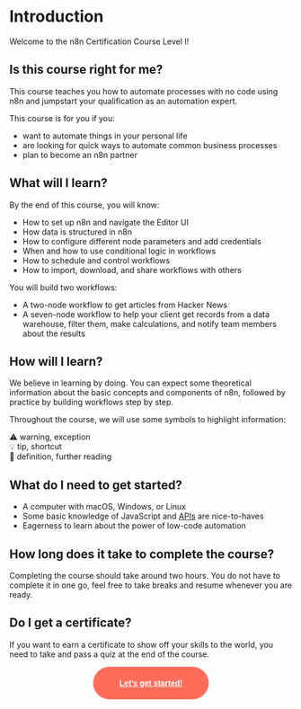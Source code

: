 # Introduction

Welcome to the n8n Certification Course Level I!

## Is this course right for me?
This course teaches you how to automate processes with no code using n8n and jumpstart your qualification as an automation expert.

This course is for you if you:
- want to automate things in your personal life
- are looking for quick ways to automate common business processes
- plan to become an n8n partner


## What will I learn?

By the end of this course, you will know:
- How to set up n8n and navigate the Editor UI
- How data is structured in n8n
- How to configure different node parameters and add credentials
- When and how to use conditional logic in workflows
- How to schedule and control workflows
- How to import, download, and share workflows with others

You will build two workflows:
- A two-node workflow to get articles from Hacker News
- A seven-node workflow to help your client get records from a data warehouse, filter them, make calculations, and notify team members about the results

## How will I learn?

We believe in learning by doing. You can expect some theoretical information about the basic concepts and components of n8n, followed by practice by building workflows step by step.

Throughout the course, we will use some symbols to highlight information:<br/>

⚠️ warning, exception<br/>
💡 tip, shortcut<br/>
📖 definition, further reading<br/>

## What do I need to get started?

- A computer with macOS, Windows, or Linux
- Some basic knowledge of JavaScript and [APIs](https://n8n.io/blog/what-are-apis-how-to-use-them-with-no-code/) are nice-to-haves
- Eagerness to learn about the power of low-code automation

## How long does it take to complete the course?

Completing the course should take around two hours. You do not have to complete it in one go, feel free to take breaks and resume whenever you are ready.

## Do I get a certificate?

If you want to earn a certificate to show off your skills to the world, you need to take and pass a quiz at the end of the course.

<div style="text-align:center;">
	<button style="font-weight: 600;padding: 20px 46px;border-radius: 30px;color: #fff;background-color: #ff6d5a;border-color: #ff6d5a;border: 1px solid #ff6d5a;font-size: 14px;"><a href="chapter-1.html" style="color: #fff;">Let’s get started!</a></button>
</div>
